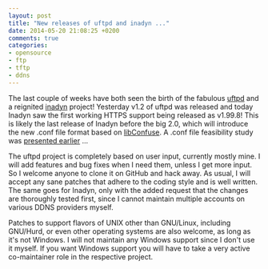 ```yaml
---
layout: post
title: "New releases of uftpd and inadyn ..."
date: 2014-05-20 21:08:25 +0200
comments: true
categories: 
- opensource
- ftp
- tftp
- ddns
---
```


The last couple of weeks have both seen the birth of the fabulous
[uftpd](/uftpd.html) and a reignited [inadyn](/inadyn.html) project!
Yesterday v1.2 of uftpd was released and today Inadyn saw the first
working HTTPS support being released as v1.99.8!  This is likely the
last release of Inadyn before the big 2.0, which will introduce the
new .conf file format based on
[libConfuse](http://www.nongnu.org/confuse/).  A .conf file
feasibility study was
[presented earlier](/blog/2014/02/23/weekend-hack-json-vs-conf/) ...

The uftpd project is completely based on user input, currently mostly
mine.  I will add features and bug fixes when I need them, unless I
get more input.  So I welcome anyone to clone it on GitHub and hack
away.  As usual, I will accept any sane patches that adhere to the
coding style and is well written.  The same goes for Inadyn, only with
the added request that the changes are thoroughly tested first, since
I cannot maintain multiple accounts on various DDNS providers myself.

Patches to support flavors of UNIX other than GNU/Linux, including
GNU/Hurd, or even other operating systems are also welcome, as long as
it's not Windows.  I will not maintain any Windows support since I
don't use it myself.  If you want Windows support you will have to
take a very active co-maintainer role in the respective project.
